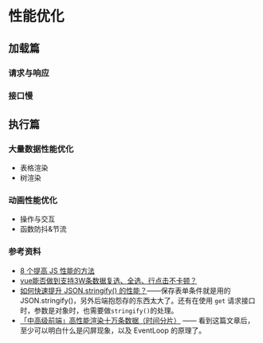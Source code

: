 
# 性能优化

## 加载篇

### 请求与响应

### 接口慢

## 执行篇

### 大量数据性能优化

- 表格渲染
- 树渲染

### 动画性能优化

- 操作与交互
- 函数防抖&节流

### 参考资料

- [8 个提高 JS 性能的方法](https://mp.weixin.qq.com/s/wG08-mhjqgLToOKvQNvOgg)
- [vue能否做到支持3W条数据复选、全选、行点击不卡顿？
](https://www.zhihu.com/question/323476114/answer/682723821?utm_source=wechat_session&utm_medium=social&utm_oi=710800537397764096&hb_wx_block=1)
- [如何快速提升 JSON.stringify() 的性能？](https://mp.weixin.qq.com/s/zg_AMRqDO5w-M1RePlDZRQ)——保存表单条件就是用的JSON.stringify()，另外后端抱怨存的东西太大了。还有在使用 `get` 请求接口时，参数是对象时，也需要做`stringify()`的处理。
- [「中高级前端」高性能渲染十万条数据（时间分片）](https://juejin.im/post/5d76f469f265da039a28aff7?utm_source=gold_browser_extension) —— 看到这篇文章后，至少可以明白什么是闪屏现象，以及 EventLoop 的原理了。
